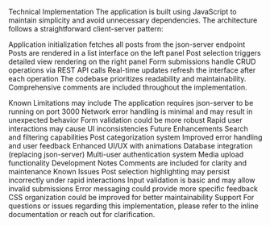 Technical Implementation
The application is built using JavaScript to maintain simplicity and avoid unnecessary dependencies. The architecture follows a straightforward client-server pattern:

Application initialization fetches all posts from the json-server endpoint
Posts are rendered in a list interface on the left panel
Post selection triggers detailed view rendering on the right panel
Form submissions handle CRUD operations via REST API calls
Real-time updates refresh the interface after each operation
The codebase prioritizes readability and maintainability. Comprehensive comments are included throughout the implementation.

Known Limitations may include 
The application requires json-server to be running on port 3000
Network error handling is minimal and may result in unexpected behavior
Form validation could be more robust
Rapid user interactions may cause UI inconsistencies
Future Enhancements
Search and filtering capabilities
Post categorization system
Improved error handling and user feedback
Enhanced UI/UX with animations
Database integration (replacing json-server)
Multi-user authentication system
Media upload functionality
Development Notes
Comments are included for clarity and maintenance
Known Issues
Post selection highlighting may persist incorrectly under rapid interactions
Input validation is basic and may allow invalid submissions
Error messaging could provide more specific feedback
CSS organization could be improved for better maintainability
Support
For questions or issues regarding this implementation, please refer to the inline documentation or reach out for clarification.